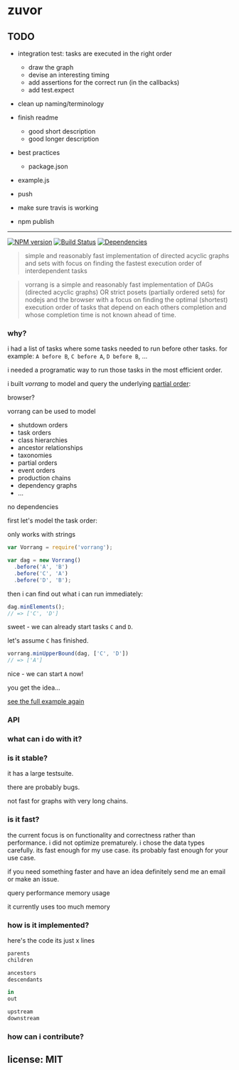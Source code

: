# zuvor

## TODO

- integration test: tasks are executed in the right order
  - draw the graph
  - devise an interesting timing
  - add assertions for the correct run (in the callbacks)
  - add test.expect

- clean up naming/terminology

- finish readme
  - good short description
  - good longer description

- best practices
  - package.json

- example.js

- push
- make sure travis is working
- npm publish

---

[![NPM version](https://badge.fury.io/js/vorrang.svg)](http://badge.fury.io/js/vorrang)
[![Build Status](https://travis-ci.org/snd/vorrang.svg?branch=master)](https://travis-ci.org/snd/vorrang/branches)
[![Dependencies](https://david-dm.org/snd/vorrang.svg)](https://david-dm.org/snd/vorrang)

> simple and reasonably fast implementation of directed acyclic graphs and sets
> with focus on finding the fastest execution order of interdependent tasks

> vorrang is a simple and reasonably fast implementation of DAGs (directed acyclic graphs) OR strict posets (partially ordered sets) for nodejs and the browser
with a focus on finding the optimal (shortest) execution order of tasks that depend on each others completion and whose completion time is not known ahead of time.

### why?

i had a list of tasks where some tasks needed to run before other tasks.
for example: `A before B`, `C before A`, `D before B`, ...

i needed a programatic way to run those tasks in the most efficient order.

i built *vorrang* to model and query the underlying [partial order](http://en.wikipedia.org/wiki/Partially_ordered_set):

browser?

vorrang can be used to model

- shutdown orders
- task orders
- class hierarchies
- ancestor relationships
- taxonomies
- partial orders
- event orders
- production chains
- dependency graphs
- ...


no dependencies

first let's model the task order:

only works with strings

```javascript
var Vorrang = require('vorrang');

var dag = new Vorrang()
  .before('A', 'B')
  .before('C', 'A')
  .before('D', 'B');
```

then i can find out what i can run immediately:

```javascript
dag.minElements();
// => ['C', 'D']
```

sweet - we can already start tasks `C` and `D`.

let's assume `C` has finished.

```javascript
vorrang.minUpperBound(dag, ['C', 'D'])
// => ['A']
```

nice - we can start `A` now!

you get the idea...

[see the full example again](example.js)

### API

### what can i do with it?


### is it stable?

it has a large testsuite.

there are probably bugs.

not fast for graphs with very long chains.

### is it fast?

the current focus is on functionality and correctness rather than performance.
i did not optimize prematurely.
i chose the data types carefully.
its fast enough for my use case.
its probably fast enough for your use case.

if you need something faster and have an idea definitely send me an email or make an issue.

query performance
memory usage

it currently uses too much memory

### how is it implemented?

here's the code its just x lines

```javascript
parents
children

ancestors
descendants

in
out

upstream
downstream
```

### how can i contribute?

## license: MIT

